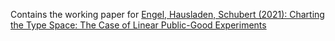 Contains the working paper for [Engel, Hausladen, Schubert (2021): Charting the Type Space: The Case of Linear Public-Good Experiments]()
